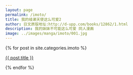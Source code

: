 ```yaml
---
layout: page
permalink: /imoto/
title: 我的绫濑天使这么可爱2
author: 日文原版地址:http://d-upp.com/books/12862/1.html
description: 我的妹妹不可能这么可爱 同人漫画
image: ../images/manga/imoto/001.jpg
---
```

<div class="posts">
  {% for post in site.categories.imoto %}
    <article class="post">
      <p><a href="{{ site.baseurl }}{{ post.url }}" target="_blank">{{ post.title }}</a></p>
    </article>
  {% endfor %}
</div>

